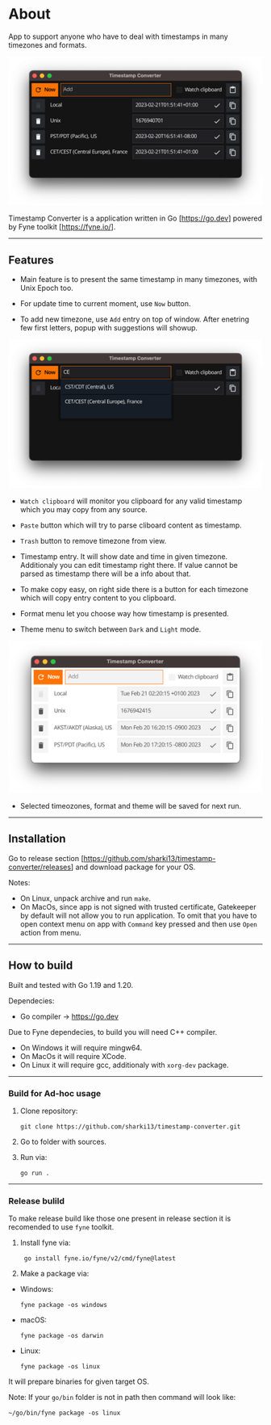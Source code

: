 # About
App to support anyone who have to deal with timestamps in many timezones and formats.

<p align="center" markdown="1" style="max-width: 100%">
  <img src="assets/main_window.png" alt="Main window" style="max-width: 100%" />
</p>

Timestamp Converter is a application written in Go [<https://go.dev>] powered by Fyne toolkit [<https://fyne.io/>].

---

## Features

* Main feature is to present the same timestamp in many timezones, with Unix Epoch too.

* For update time to current moment, use `Now` button.

* To add new timezone, use `Add` entry on top of window. After enetring few first letters, popup with suggestions will showup.

<p align="center" markdown="1" style="max-width: 100%">
  <img src="assets/timezone_add.png" alt="Main window" style="max-width: 100%" />
</p>

* `Watch clipboard` will monitor you clipboard for any valid timestamp which you may copy from any source.

* `Paste` button which will try to parse cliboard content as timestamp.

* `Trash` button to remove timezone from view.

* Timestamp entry. It will show date and time in given timezone. Additionaly you can edit timestamp right there. If value cannot be parsed as timestamp there will be a info about that.



* To make copy easy, on right side there is a button for each timezone which will copy entry content to you clipboard.

* Format menu let you choose way how timestamp is presented.

* Theme menu to switch between `Dark` and `Light` mode.

<p align="center" markdown="1" style="max-width: 100%">
  <img src="assets/light_theme.png" alt="Main window" style="max-width: 100%" />
</p>

* Selected timeozones, format and theme will be saved for next run.

---
## Installation

Go to release section [<https://github.com/sharki13/timestamp-converter/releases>] and download package for your OS.

Notes:

* On Linux, unpack archive and run `make`.
* On MacOs, since app is not signed with trusted certificate, Gatekeeper by default will not allow you to run application. To omit that you have to open context menu on app with `Command` key pressed and then use `Open` action from menu.

---

## How to build

Built and tested with Go 1.19 and 1.20.

Dependecies:
* Go compiler -> <https://go.dev>

Due to Fyne dependecies, to build you will need C++ compiler.
* On Windows it will require mingw64.
* On MacOs it will require XCode.
* On Linux it will require gcc, additionaly with `xorg-dev` package.

---

### Build for Ad-hoc usage

1. Clone repository:

       git clone https://github.com/sharki13/timestamp-converter.git

2. Go to folder with sources.
3. Run via:

       go run .



---
### Release bulild

To make release build like those one present in release section it is recomended to use `fyne` toolkit.

1. Install fyne via:

        go install fyne.io/fyne/v2/cmd/fyne@latest

2. Make a package via:
* Windows:

      fyne package -os windows

* macOS:

      fyne package -os darwin

* Linux:

      fyne package -os linux

It will prepare binaries for given target OS.

Note: If your `go/bin` folder is not in path then command will look like:

    ~/go/bin/fyne package -os linux
